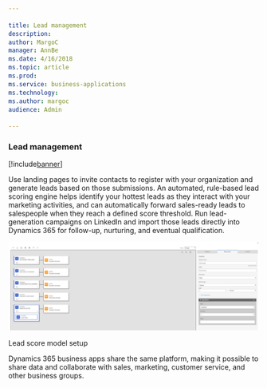 ```yaml
---

title: Lead management
description: 
author: MargoC
manager: AnnBe
ms.date: 4/16/2018
ms.topic: article
ms.prod: 
ms.service: business-applications
ms.technology: 
ms.author: margoc
audience: Admin

---
```

### Lead management

[!include[banner](../../includes/banner.md)]




Use landing pages to invite contacts to register with your organization and
generate leads based on those submissions. An automated, rule-based lead scoring
engine helps identify your hottest leads as they interact with your marketing
activities, and can automatically forward sales-ready leads to salespeople when
they reach a defined score threshold. Run lead-generation campaigns on LinkedIn
and import those leads directly into Dynamics 365 for follow-up, nurturing, and
eventual qualification.

![A screenshot of a lead score model setup example](media/lead-management-1.png "A screenshot of a lead score model setup example")
<!-- Marketing_LeadManagement_A.png -->


Lead score model setup

Dynamics 365 business apps share the same platform, making it possible to share
data and collaborate with sales, marketing, customer service, and other business
groups.
